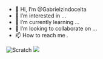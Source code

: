 - 👋 Hi, I’m @Gabrielzindocelta
- 👀 I’m interested in ...
- 🌱 I’m currently learning ...
- 💞️ I’m looking to collaborate on ...
- 📫 How to reach me .

![Scratch](https://img.shields.io/badge/Scratch-4D97FF?style=for-the-badge&logo=Scratch&logoColor=white)
<img src= "https://img.shields.io/badge/JavaScript-323330?style=for-the-badge&logo=javascript&logoColor=white">
